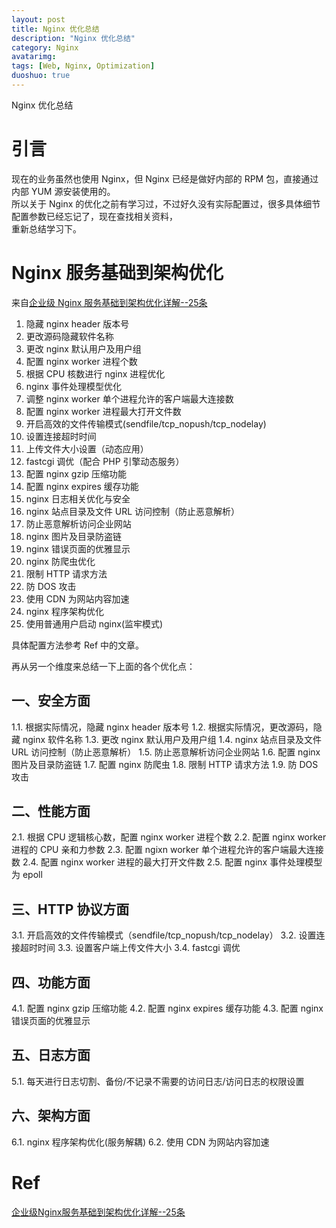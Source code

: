 ```yaml
---
layout: post
title: Nginx 优化总结
description: "Nginx 优化总结"
category: Nginx
avatarimg:
tags: [Web, Nginx, Optimization]
duoshuo: true
---
```


Nginx 优化总结

# 引言

现在的业务虽然也使用 Nginx，但 Nginx 已经是做好内部的 RPM 包，直接通过内部 YUM 源安装使用的。  
所以关于 Nginx 的优化之前有学习过，不过好久没有实际配置过，很多具体细节配置参数已经忘记了，现在查找相关资料，  
重新总结学习下。  

# Nginx 服务基础到架构优化

来自[企业级 Nginx 服务基础到架构优化详解--25条](http://lilongzi.blog.51cto.com/5519072/1839751)  

1. 隐藏 nginx header 版本号
2. 更改源码隐藏软件名称
3. 更改 nginx 默认用户及用户组
4. 配置 nginx worker 进程个数
5. 根据 CPU 核数进行 nginx 进程优化
6. nginx 事件处理模型优化
7. 调整 nginx worker 单个进程允许的客户端最大连接数
8. 配置 nginx worker 进程最大打开文件数
9. 开启高效的文件传输模式(sendfile/tcp_nopush/tcp_nodelay)
10. 设置连接超时时间
11. 上传文件大小设置（动态应用）
12. fastcgi 调优（配合 PHP 引擎动态服务）
13. 配置 nginx gzip 压缩功能
14. 配置 nginx expires 缓存功能
15. nginx 日志相关优化与安全
16. nginx 站点目录及文件 URL 访问控制（防止恶意解析）
17. 防止恶意解析访问企业网站
18. nginx 图片及目录防盗链
19. nginx 错误页面的优雅显示
20. nginx 防爬虫优化
21. 限制 HTTP 请求方法
22. 防 DOS 攻击
23. 使用 CDN 为网站内容加速
24. nginx 程序架构优化
25. 使用普通用户启动 nginx(监牢模式)

具体配置方法参考 Ref 中的文章。

再从另一个维度来总结一下上面的各个优化点：

## 一、安全方面

1.1. 根据实际情况，隐藏 nginx header 版本号
1.2. 根据实际情况，更改源码，隐藏 nginx 软件名称
1.3. 更改 nginx 默认用户及用户组
1.4. nginx 站点目录及文件 URL 访问控制（防止恶意解析）
1.5. 防止恶意解析访问企业网站
1.6. 配置 nginx 图片及目录防盗链
1.7. 配置 nginx 防爬虫
1.8. 限制 HTTP 请求方法
1.9. 防 DOS 攻击
   
## 二、性能方面
   
2.1. 根据 CPU 逻辑核心数，配置 nginx worker 进程个数
2.2. 配置 nginx worker 进程的 CPU 亲和力参数
2.3. 配置 ngixn worker 单个进程允许的客户端最大连接数
2.4. 配置 nginx worker 进程的最大打开文件数
2.5. 配置 nginx 事件处理模型为 epoll
   
## 三、HTTP 协议方面
   
3.1. 开启高效的文件传输模式（sendfile/tcp_nopush/tcp_nodelay）
3.2. 设置连接超时时间
3.3. 设置客户端上传文件大小
3.4. fastcgi 调优
   
## 四、功能方面
   
4.1. 配置 nginx gzip 压缩功能
4.2. 配置 nginx expires 缓存功能
4.3. 配置 nginx 错误页面的优雅显示
      
## 五、日志方面
   
5.1. 每天进行日志切割、备份/不记录不需要的访问日志/访问日志的权限设置
   
## 六、架构方面
   
6.1. nginx 程序架构优化(服务解耦)
6.2. 使用 CDN 为网站内容加速


# Ref
[企业级Nginx服务基础到架构优化详解--25条](http://lilongzi.blog.51cto.com/5519072/1839751)  
